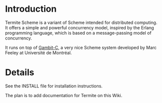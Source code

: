# Introduction #

Termite Scheme is a variant of Scheme intended for distributed
computing. It offers a simple and powerful concurrency model,
inspired by the Erlang programming language, which is based on a
message-passing model of concurrency.

It runs on top of [Gambit-C](http://www.iro.umontreal.ca/~gambit), a very nice Scheme system developed by Marc Feeley at Université de Montréal.

# Details #

See the INSTALL file for installation instructions.

The plan is to add documentation for Termite on this Wiki.